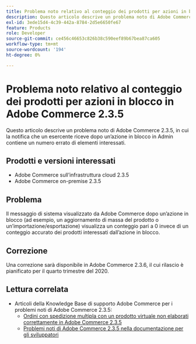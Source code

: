 ```yaml
---
title: Problema noto relativo al conteggio dei prodotti per azioni in blocco in Adobe Commerce 2.3.5
description: Questo articolo descrive un problema noto di Adobe Commerce 2.3.5, in cui la notifica che un esercente riceve dopo un’azione in blocco in Admin contiene un numero errato di elementi interessati.
exl-id: 3ede15d4-4c39-442a-8784-2d5e6650fe67
feature: Products
role: Developer
source-git-commit: ce456c46653c826b38c590eef89b67bea87ca605
workflow-type: tm+mt
source-wordcount: '194'
ht-degree: 0%

---
```


# Problema noto relativo al conteggio dei prodotti per azioni in blocco in Adobe Commerce 2.3.5

Questo articolo descrive un problema noto di Adobe Commerce 2.3.5, in cui la notifica che un esercente riceve dopo un’azione in blocco in Admin contiene un numero errato di elementi interessati.

## Prodotti e versioni interessati

* Adobe Commerce sull’infrastruttura cloud 2.3.5
* Adobe Commerce on-premise 2.3.5

## Problema

Il messaggio di sistema visualizzato da Adobe Commerce dopo un’azione in blocco (ad esempio, un aggiornamento di massa del prodotto o un’importazione/esportazione) visualizza un conteggio pari a 0 invece di un conteggio accurato dei prodotti interessati dall’azione in blocco.

## Correzione

Una correzione sarà disponibile in Adobe Commerce 2.3.6, il cui rilascio è pianificato per il quarto trimestre del 2020.

## Lettura correlata

* Articoli della Knowledge Base di supporto Adobe Commerce per i problemi noti di Adobe Commerce 2.3.5:
   * [Ordini con spedizione multipla con un prodotto virtuale non elaborati correttamente in Adobe Commerce 2.3.5](/help/troubleshooting/miscellaneous/magento-2-3-5-known-issue-virtual-product-multi-ship-orders.md)
   * [Problemi noti di Adobe Commerce 2.3.5 nella documentazione per gli sviluppatori](https://commerce-docs.github.io/devdocs-archive/2.3/guides/v2.3/release-notes/release-notes-2-3-5-commerce.html#known-issues)
